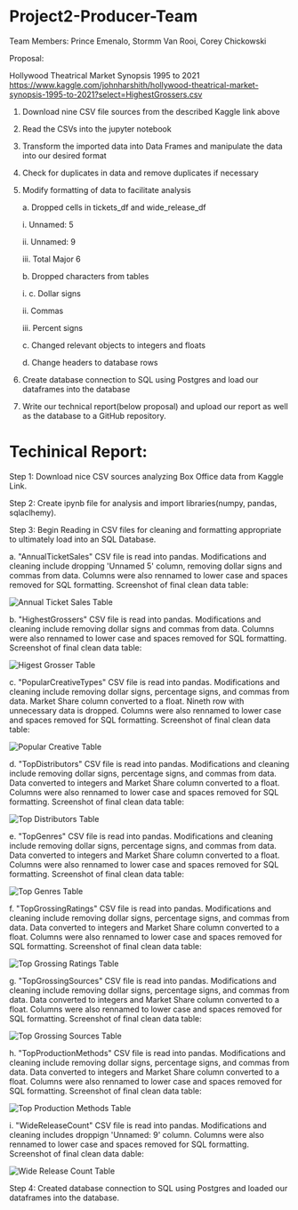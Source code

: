 # Project2-Producer-Team

Team Members:
Prince Emenalo, Stormm Van Rooi, Corey Chickowski

Proposal:

Hollywood Theatrical Market Synopsis 1995 to 2021
https://www.kaggle.com/johnharshith/hollywood-theatrical-market-synopsis-1995-to-2021?select=HighestGrossers.csv

1. Download nine CSV file sources from the described Kaggle link above

2. Read the CSVs into the jupyter notebook 

3. Transform the imported data into Data Frames and manipulate the data into our desired format

4. Check for duplicates in data and remove duplicates if necessary

5. Modify formatting of data to facilitate analysis
   
   a. Dropped cells in tickets_df and wide_release_df
      
      i. Unnamed: 5
     
     ii. Unnamed: 9
     
    iii. Total Major 6
   
   b. Dropped characters from tables
        
      i. c. Dollar signs
       
     ii. Commas
      
    iii. Percent signs
    
   c. Changed relevant objects to integers and floats
   
   d. Change headers to database rows

6. Create database connection to SQL using Postgres and load our dataframes into the database

7. Write our technical report(below proposal) and upload our report as well as the database to a GitHub repository.

# Techinical Report:

Step 1: Download nice CSV sources analyzing Box Office data from Kaggle Link.

Step 2: Create ipynb file for analysis and import libraries(numpy, pandas, sqlaclhemy).

Step 3: Begin Reading in CSV files for cleaning and formatting appropriate to ultimately load into an SQL Database.

   a. "AnnualTicketSales" CSV file is read into pandas. Modifications and cleaning include dropping 'Unnamed 5' column, removing dollar signs and commas from data. Columns were also rennamed to lower case and spaces removed for SQL formatting.
   Screenshot of final clean data table:

![Annual Ticket Sales Table](https://github.com/cchickowski/Project2-Producer-Team/blob/main/Images/Annual-Ticket-Sales.png)

   b. "HighestGrossers" CSV file is read into pandas. Modifications and cleaning include removing dollar signs and commas from data. Columns were also rennamed to lower case and spaces removed for SQL formatting. 
   Screenshot of final clean data table: 

![Higest Grosser Table](Images\Highest-Grossing.png)

   c. "PopularCreativeTypes" CSV file is read into pandas. Modifications and cleaning include removing dollar signs, percentage signs, and commas from data. Market Share column converted to a float. Nineth row with unnecessary data is dropped. Columns were also rennamed to lower case and spaces removed for SQL formatting. 
   Screenshot of final clean data table:

![Popular Creative Table](Images\Popular-Creative-Types.png)

   d. "TopDistributors" CSV file is read into pandas. Modifications and cleaning include removing dollar signs, percentage signs, and commas from data. Data converted to integers and Market Share column converted to a float. Columns were also rennamed to lower case and spaces removed for SQL formatting. 
   Screenshot of final clean data table:

![Top Distributors Table](Images\Top-Distributors.png)

   e. "TopGenres" CSV file is read into pandas. Modifications and cleaning include removing dollar signs, percentage signs, and commas from data. Data converted to integers and Market Share column converted to a float. Columns were also rennamed to lower case and spaces removed for SQL formatting. 
   Screenshot of final clean data table:

![Top Genres Table](Images\Top-Genres.png)

   f. "TopGrossingRatings" CSV file is read into pandas. Modifications and cleaning include removing dollar signs, percentage signs, and commas from data. Data converted to integers and Market Share column converted to a float. Columns were also rennamed to lower case and spaces removed for SQL formatting. 
   Screenshot of final clean data table:

![Top Grossing Ratings Table](Images\Top-Gross-Ratings.png)

   g. "TopGrossingSources" CSV file is read into pandas. Modifications and cleaning include removing dollar signs, percentage signs, and commas from data. Data converted to integers and Market Share column converted to a float. Columns were also rennamed to lower case and spaces removed for SQL formatting. 
   Screenshot of final clean data table:

![Top Grossing Sources Table](Images\Top-Gross-Sources.png)

  h. "TopProductionMethods" CSV file is read into pandas. Modifications and cleaning include removing dollar signs, percentage signs, and commas from data. Data converted to integers and Market Share column converted to a float. Columns were also rennamed to lower case and spaces removed for SQL formatting. 
   Screenshot of final clean data table:

![Top Production Methods Table](Images\Top-Production-Methods.png)

   i. "WideReleaseCount" CSV file is read into pandas. Modifications and cleaning includes droppign 'Unnamed: 9' column. Columns were also rennamed to lower case and spaces removed for SQL formatting. Screenshot of final clean data dable: 

![Wide Release Count Table](Images\Wide-Release-Count.png)

Step 4: Created database connection to SQL using Postgres and loaded our dataframes into the database.
